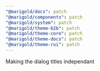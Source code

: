 ```yaml
---
"@marigold/docs": patch
"@marigold/components": patch
"@marigold/system": patch
"@marigold/theme-b2b": patch
"@marigold/theme-core": patch
"@marigold/theme-docs": patch
"@marigold/theme-rui": patch
---
```


Making the dialog titles independant
